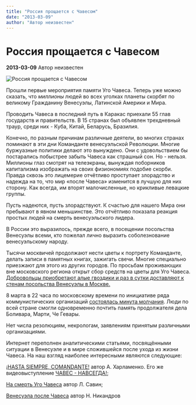 ```yaml
---
title: "Россия прощается с Чавесом"
date: "2013-03-09"
author: "Автор неизвестен"
---
```


# Россия прощается с Чавесом

**2013-03-09** Автор неизвестен

![Россия прощается с Чавесом](http://prometej.info/new/images/stories/y-hosolstva-Venesyeli.jpg)

Прошли первые мероприятия памяти Уго Чавеса. Теперь уже можно сказать, что *миллионы* людей во всех уголках планеты скорбят по великому Гражданину Венесуэлы, Латинской Америки и Мира.

Проводить Чавеса в последний путь в Каракас приехали 55 глав государств и правительств. В 15 странах был объявлен трехдневный траур, среди них - Куба, Китай, Беларусь, Бразилия.

Конечно, по разным причинам различные деятели, во многих странах поминают в эти дни Команданте венесуэльской Революции. Многие буржуазные политики делают это вынуждено. Они с удовольствием бы постарались побыстрее забыть Чавеса как страшный сон. Но - нельзя. Миллионы глаз смотрят на телеэкраны, вынуждая поборников капитализма изображать на своих физиономиях подобие скорби. Правда сквозь это лицемерие отчётливо проступает злорадство и надежда на то, что мир «после Чавеса» изменится в лучшую для них сторону. Как всегда, им вторят малочисленные, но крикливые левацкие группы.

Пусть надеются, пусть злорадствуют. К счастью для нашего Мира они пребывают в явном меньшинстве. Это отчётливо показала реакция простых людей на смерть венесуэльского лидера.

В России это выразилось, прежде всего, в посещении посольства Венесуэлы всеми, кто пожелал лично выразить соболезнование венесуэльскому народу.

Тысячи москвичей продолжают нести цветы к портрету Команданте, делать записи в памятных книгах, зажигать свечи. Многие специально приезжают для этого из других городов. По просьбам проживающих вне московского региона открыт сбор средств на цветы для Уго Чавеса. [Добровольцы приобретают алые гвоздики и раз в сутки доставляют к стенам посольства Венесуэлы в Москве.](http://www.glavpromweb.ru/cvety-dlya-chavesa)

8 марта в 22 часа по московскому времени по инициативе ряда коммунистических организаций [состоялась минута молчания](http://prometej.info/new/mir/4610-prozhanie-s-chavesom.html). Люди по всей стране смогли одновременно почтить память продолжателя дела Боливара, Марти, Че Гевары.

Нет числа резолюциям, некрологам, заявлениям принятым различными организациями.

Интернет переполнен аналитическими статьями, посвящёнными ситуации в Венесуэле и в мире сложившейся после ухода из жизни Чавеса. На наш взгляд наиболее интересными являются следующие:

[¡HASTA SIEMPRE, COMANDANTE!](http://prometej.info/new/iberoamerica/4603-chavez.html) автор А. Харламенко. Его же видеовыступление [ЧАВЕС - НАВСЕГДА!](http://prometej.info/new/videozal/4605-chaveznavsegda.html);

[На смерть Уго Чавеса](http://www.geopolitika.ru/article/na-smert-ugo-chavesa) автор Л. Савин;

[Венесуэла после Чавеса](/6720.html) автор Н. Никандров